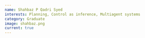```yaml
---
name: Shahbaz P Qadri Syed
interests: Planning, Control as inference, Multiagent systems
category: Graduate
image: shahbaz.png
current: true
---
```

